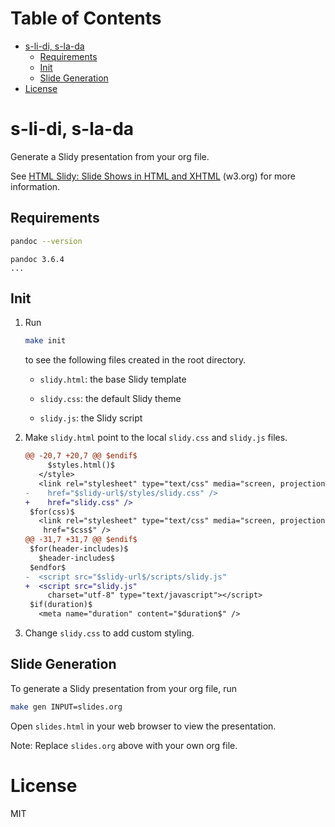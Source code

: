 # Table of Contents

- [s-li-di, s-la-da](#s-li-di-s-la-da)
  - [Requirements](#requirements)
  - [Init](#init)
  - [Slide Generation](#slide-generation)
- [License](#license)

# s-li-di, s-la-da

Generate a Slidy presentation from your org file.

See [HTML Slidy: Slide Shows in HTML and XHTML](https://www.w3.org/Talks/Tools/Slidy2/#(1)) (w3.org) for more information.

## Requirements

``` bash
pandoc --version
```

``` example
pandoc 3.6.4
...
```

## Init

1.  Run

    ``` bash
    make init
    ```

    to see the following files created in the root directory.

    - `slidy.html`: the base Slidy template

    - `slidy.css`: the default Slidy theme

    - `slidy.js`: the Slidy script

2.  Make `slidy.html` point to the local `slidy.css` and `slidy.js` files.

    ``` diff
    @@ -20,7 +20,7 @@ $endif$
         $styles.html()$
       </style>
       <link rel="stylesheet" type="text/css" media="screen, projection, print"
    -    href="$slidy-url$/styles/slidy.css" />
    +    href="slidy.css" />
     $for(css)$
       <link rel="stylesheet" type="text/css" media="screen, projection, print"
        href="$css$" />
    @@ -31,7 +31,7 @@ $endif$
     $for(header-includes)$
       $header-includes$
     $endfor$
    -  <script src="$slidy-url$/scripts/slidy.js"
    +  <script src="slidy.js"
         charset="utf-8" type="text/javascript"></script>
     $if(duration)$
       <meta name="duration" content="$duration$" />
    ```

3.  Change `slidy.css` to add custom styling.

## Slide Generation

To generate a Slidy presentation from your org file, run

``` bash
make gen INPUT=slides.org
```

Open `slides.html` in your web browser to view the presentation.

Note: Replace `slides.org` above with your own org file.

# License

MIT
